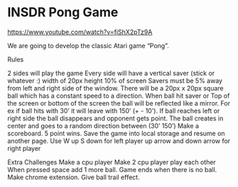 # INSDR Pong Game

https://www.youtube.com/watch?v=fiShX2pTz9A

We are going to develop the classic Atari game “Pong”.

Rules

2 sides will play the game
Every side will have a vertical saver (stick or whatever :) width of 20px height 10% of screen
Savers must be  5% away from left and right side of the window.
There will be a 20px x 20px square ball which has a constant speed to a direction.
When ball hit saver or Top of the screen or  bottom of the screen the ball will be reflected like a mirror. For ex if ball hits with 30’ it will leave with 150’ (+ - 10').
If ball reaches left or right side the ball disappears and opponent gets point.
The ball creates in center and goes to a random direction between (30’ 150’)
Make a scoreboard. 
5 point wins.
Save the game into local storage and resume on another page.
Use W up S down for left player up arrow and down arrow for right player

Extra Challenges
Make a cpu player
Make 2 cpu player play each other
When pressed space add 1 more ball. Game ends when there is no ball.
Make chrome extension.
Give ball trail effect.
